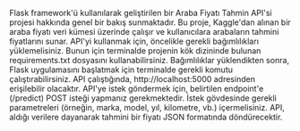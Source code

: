 Flask framework'ü kullanılarak geliştirilen bir Araba Fiyatı Tahmin API'si projesi hakkında genel bir bakış sunmaktadır. Bu proje, Kaggle'dan alınan bir araba fiyatı veri kümesi üzerinde çalışır ve kullanıcılara arabaların tahmini fiyatlarını sunar. API'yi kullanmak için, öncelikle gerekli bağımlılıkları yüklemelisiniz. Bunun için terminalde projenin kök dizininde bulunan requirements.txt dosyasını kullanabilirsiniz. Bağımlılıklar yüklendikten sonra, Flask uygulamasını başlatmak için terminalde gerekli komutu çalıştırabilirsiniz. API çalıştığında, http://localhost:5000 adresinden erişilebilir olacaktır. API'ye istek göndermek için, belirtilen endpoint'e (/predict) POST isteği yapmanız gerekmektedir. İstek gövdesinde gerekli parametreleri (örneğin, marka, model, yıl, kilometre, vb.) içermelisiniz. API, aldığı verilere dayanarak tahmini bir fiyatı JSON formatında döndürecektir.
